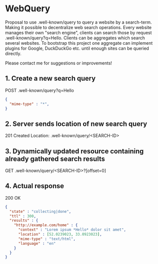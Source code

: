 # WebQuery
Proposal to use .well-known/query to query a website by a search-term. Making it possible to decentralize web search operations. Every website manages their own "search engine", clients can search those by request .well-known/query?q=Hello. Clients can be aggregates which search several websites. To bootstrap this project one aggregate can implement plugins for Google, DuckDuckGo etc. until enough sites can be queried directly.

Please contact me for suggestions or improvements!

## 1. Create a new search query
POST .well-known/query?q=Hello
```json
{
  "mime-type" : "*",
}
```

## 2. Server sends location of new search query
201 Created
Location: .well-known/query/&lt;SEARCH-ID&gt;
  
## 3. Dynamically updated resource containing already gathered search results
GET .well-known/query/&lt;SEARCH-ID&gt;?[offset=0]

## 4. Actual response
200 OK
```json
{
  "state" : "collecting|done",
  "ttl" : 300,
  "results" : {
    "http://example.com/home" : {
      "context" : "Lorem ipsum *Hello* dolor sit amet",
      "location" : [52.0239023, 33.0923023],
      "mime-type" : "text/html",
      "language" : "en"
    }
  }
}
```
